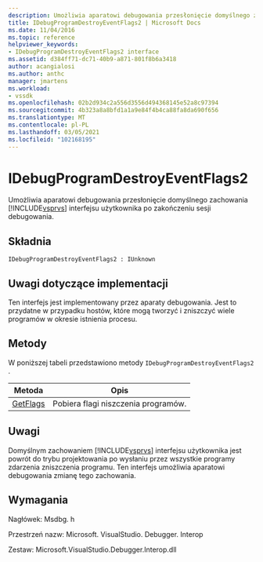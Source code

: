 ```yaml
---
description: Umożliwia aparatowi debugowania przesłonięcie domyślnego zachowania interfejsu użytkownika programu Visual Studio po zakończeniu sesji debugowania.
title: IDebugProgramDestroyEventFlags2 | Microsoft Docs
ms.date: 11/04/2016
ms.topic: reference
helpviewer_keywords:
- IDebugProgramDestroyEventFlags2 interface
ms.assetid: d384ff71-dc71-40b9-a871-801f8b6a3418
author: acangialosi
ms.author: anthc
manager: jmartens
ms.workload:
- vssdk
ms.openlocfilehash: 02b2d934c2a556d3556d494368145e52a8c97394
ms.sourcegitcommit: 4b323a8a8bfd1a1a9e84f4b4ca88fa8da690f656
ms.translationtype: MT
ms.contentlocale: pl-PL
ms.lasthandoff: 03/05/2021
ms.locfileid: "102168195"
---
```

# <a name="idebugprogramdestroyeventflags2"></a>IDebugProgramDestroyEventFlags2
Umożliwia aparatowi debugowania przesłonięcie domyślnego zachowania [!INCLUDE[vsprvs](../../../code-quality/includes/vsprvs_md.md)] interfejsu użytkownika po zakończeniu sesji debugowania.

## <a name="syntax"></a>Składnia

```
IDebugProgramDestroyEventFlags2 : IUnknown
```

## <a name="notes-for-implementers"></a>Uwagi dotyczące implementacji
 Ten interfejs jest implementowany przez aparaty debugowania. Jest to przydatne w przypadku hostów, które mogą tworzyć i zniszczyć wiele programów w okresie istnienia procesu.

## <a name="methods"></a>Metody
 W poniższej tabeli przedstawiono metody `IDebugProgramDestroyEventFlags2` .

|Metoda|Opis|
|------------|-----------------|
|[GetFlags](../../../extensibility/debugger/reference/idebugprogramdestroyeventflags2-getflags.md)|Pobiera flagi niszczenia programów.|

## <a name="remarks"></a>Uwagi
 Domyślnym zachowaniem [!INCLUDE[vsprvs](../../../code-quality/includes/vsprvs_md.md)] interfejsu użytkownika jest powrót do trybu projektowania po wysłaniu przez wszystkie programy zdarzenia zniszczenia programu. Ten interfejs umożliwia aparatowi debugowania zmianę tego zachowania.

## <a name="requirements"></a>Wymagania
 Nagłówek: Msdbg. h

 Przestrzeń nazw: Microsoft. VisualStudio. Debugger. Interop

 Zestaw: Microsoft.VisualStudio.Debugger.Interop.dll
